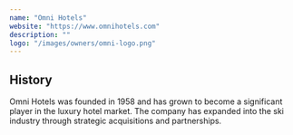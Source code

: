 ```yaml
---
name: "Omni Hotels"
website: "https://www.omnihotels.com"
description: ""
logo: "/images/owners/omni-logo.png"
---
```


## History

Omni Hotels was founded in 1958 and has grown to become a significant player in the luxury hotel market. The company has expanded into the ski industry through strategic acquisitions and partnerships.
